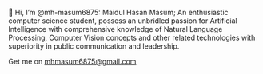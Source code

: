 👋 Hi, I’m @mh-masum6875: Maidul Hasan Masum;
An enthusiastic computer science student, possess an unbridled passion for Artificial Intelligence with 
comprehensive knowledge of Natural Language Processing, Computer Vision concepts and other related 
technologies with superiority in public communication and leadership.

Get me on mhmasum6875@gmail.com

<!---
mh-masum6875/mh-masum6875 is a ✨ special ✨ repository because its `README.md` (this file) appears on your GitHub profile.
You can click the Preview link to take a look at your changes.
--->
